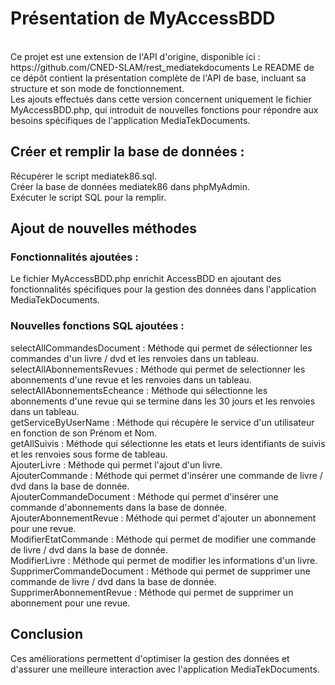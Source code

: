 <h1>Présentation de MyAccessBDD</h1>
<br>
Ce projet est une extension de l'API d'origine, disponible ici : https://github.com/CNED-SLAM/rest_mediatekdocuments Le README de ce dépôt contient la présentation complète de l'API de base, incluant sa structure et son mode de fonctionnement.<br>
Les ajouts effectués dans cette version concernent uniquement le fichier MyAccessBDD.php, qui introduit de nouvelles fonctions pour répondre aux besoins spécifiques de l'application MediaTekDocuments.<br>

<h2>Créer et remplir la base de données :</h2>

Récupérer le script mediatek86.sql.<br>
Créer la base de données mediatek86 dans phpMyAdmin.<br>
Exécuter le script SQL pour la remplir.<br>

<h2>Ajout de nouvelles méthodes</h2>

<h3>Fonctionnalités ajoutées :</h3>

Le fichier MyAccessBDD.php enrichit AccessBDD en ajoutant des fonctionnalités spécifiques pour la gestion des données dans l'application MediaTekDocuments.<br>

<h3>Nouvelles fonctions SQL ajoutées :</h3>

selectAllCommandesDocument : Méthode qui permet de sélectionner les commandes d'un livre / dvd et les renvoies dans un tableau. <br>
selectAllAbonnementsRevues : Méthode qui permet de selectionner les abonnements d'une revue et les renvoies dans un tableau. <br>
selectAllAbonnementsEcheance : Méthode qui sélectionne les abonnements d'une revue qui se termine dans les 30 jours et les renvoies dans un tableau. <br>
getServiceByUserName : Méthode qui récupère le service d'un utilisateur en fonction de son Prénom et Nom. <br>
getAllSuivis : Méthode qui sélectionne les etats et leurs identifiants de suivis et les renvoies sous forme de tableau. <br>
AjouterLivre : Méthode qui permet l'ajout d'un livre. <br>
AjouterCommande : Méthode qui permet d'insérer une commande de livre / dvd dans la base de donnée. <br>
AjouterCommandeDocument : Méthode qui permet d'insérer une commande d'abonnements dans la base de donnée. <br>
AjouterAbonnementRevue : Méthode qui permet d'ajouter un abonnement pour une revue. <br>
ModifierEtatCommande : Méthode qui permet de modifier une commande de livre / dvd dans la base de donnée. <br>
ModifierLivre : Méthode qui permet de modifier les informations d'un livre. <br>
SupprimerCommandeDocument : Méthode qui permet de supprimer une commande de livre / dvd dans la base de donnée. <br>
SupprimerAbonnementRevue : Méthode qui permet de supprimer un abonnement pour une revue. <br>

<h2>Conclusion</h2>

Ces améliorations permettent d'optimiser la gestion des données et d'assurer une meilleure interaction avec l'application MediaTekDocuments.<br>
